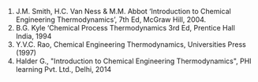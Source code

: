 1. J.M. Smith, H.C. Van Ness & M.M. Abbot ‘Introduction to Chemical Engineering Thermodynamics’, 7th Ed, McGraw Hill, 2004.<br>
2. B.G. Kyle ‘Chemical Process Thermodynamics 3rd Ed, Prentice Hall India, 1994<br>
3. Y.V.C. Rao, Chemical Engineering Thermodynamics, Universities Press (1997)<br>
4. Halder G., "Introduction to Chemical Engineering Thermodynamics", PHI learning Pvt. Ltd., Delhi, 2014<br>